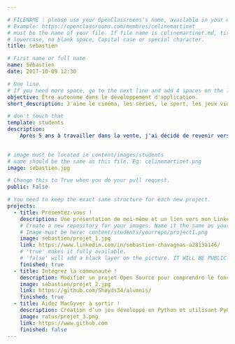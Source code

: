 ```yaml
---

# FILENAME : please use your OpenClassrooms's name, available in your url.
# Example: https://openclassrooms.com/membres/celinemartinet
# must be the name of your file. If file name is celinemartinet.md, title is celinemartinet.
# lowercase, no blank space, Capital case or special character.
title: sebastien

# First name or full name
name: Sébastien
date: 2017-10-09 12:30

# One line.
# If you need more space, go to the next line and add 4 spaces on the left, as in 'description'.
objective: Être autonome dans le développement d'application.
short_description: J'aime le cinéma, les séries, le sport, les jeux vidéos, et bien d'autres choses.

# don't touch that
template: students
description:
    Après 5 ans à travailler dans la vente, j'ai décidé de revenir vers ce que je préfère de loin: la programmation.
    

# image must be located in content/images/students
# name should be the same as this file. Eg: celinemartinet.png
image: sebastien.jpg

# Change this to True when you do your pull request.
public: False

# You need to keep the exact same structure for each new project.
projects:
  - title: Présentez-vous !
    description: Une présentation de moi-même et un lien vers mon LinkedIn.
    # Create a new repository for your images. Name it the same as your nickname and profile picture.
    # Image must be here: content/students/yourrepo/project1.png
    image: sebastien/projet_1.jpg
    link: https://www.linkedin.com/in/sebastien-chavagnas-a2813a146/
    # 'true' makes it fully available.
    # 'false' will add a black layer on the picture. IT WILL BE PUBLIC!
    finished: true
  - title: Intégrez la communauté !
    description: Modifier un projet Open Source pour comprendre le fonctionnement de Git, de Github et des pull requests. 
    image: sebastien/projet_2.jpg
    link: https://github.com/Shayds34/alumnis/
    finished: true
  - title: Aidez MacGyver à sortir !
    description: Création d’un jeu développé en Python et utilisant PyGame.
    image: ratus/projet_3.png
    link: https://www.github.com
    finished: false
---
```

